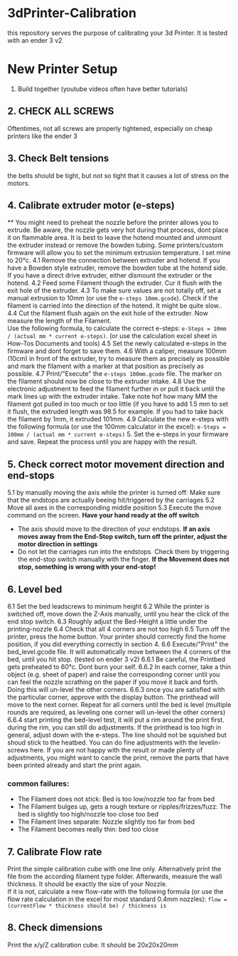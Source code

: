 # 3dPrinter-Calibration
this repository serves the purpose of calibrating your 3d Printer. It is tested with an ender 3 v2

# New Printer Setup
1. Build together (youtube videos often have better tutorials)

## 2. CHECK ALL SCREWS
Oftentimes, not all screws are properly tightened, especially on cheap printers like the ender 3

## 3. Check Belt tensions
the belts should be tight, but not so tight that it causes a lot of stress on the motors.

## 4. Calibrate extruder motor (e-steps)
** You might need to preheat the nozzle before the printer allows you to extrude. Be aware, the nozzle gets very hot during that process, dont place it on flammable area. It is best to leave the hotend mounted and unmount the extruder instead or remove the bowden tubing. Some printers/custom firmware will allow you to set the minimum extrusion temperature. I set mine to 20°c.
4.1 Remove the connection between extruder and hotend. If you have a Bowden style extruder, remove the bowden tube at the hotend side. If you have a direct drive extruder, either dismount the extruder or the hotend.
4.2 Feed some Filament though the extruder. Cur it flush with the exit hole of the extruder.
4.3 To make sure values are not totally off, set a manual extrusion to 10mm (or use the `e-steps 10mm.gcode`). Check if the filament is carried into the direction of the hotend. It might be quite slow..
4.4 Cut the filament flush again on the exit hole of the extruder. Now measure the length of the Filament.  
Use the following formula, to calculate the correct e-steps: `e-Steps = 10mm / (actual mm * current e-steps)`. (or use the calculation excel sheet in How-Tos Documents and tools)
4.5 Set the newly calculated e-steps in the firmware and dont forget to save them.
4.6 With a caliper, measure 100mm (10cm) in front of the extruder, try to measure them as precisely as possible and mark the filament with a marker at that position as precisely as possible.
4.7 Print/"Execute" the `e-steps 100mm.gcode` file. The marker on the filament should now be close to the extruder intake.
4.8 Use the electronic adjustment to feed the filament further in or pull it back until the mark lines up with the extruder intake. Take note hof how many MM the filament got pulled in too much or too little (if you have to add 1.5 mm to set it flush, the extruded length was 98.5 for example. If you had to take back the filament by 1mm, it extruded 101mm.
4.9 Calculate the new e-steps with the following formula (or use the 100mm calculator in the excel): `e-Steps = 100mm / (actual mm * current e-steps)`
5. Set the e-steps in your firmware and save. Repeat the process until you are happy with the result. 

## 5. Check correct motor movement direction and end-stops
5.1 by manually moving the axis while the printer is turned off: Make sure that the endstops are actually beeing hit/triggered by the carriages
5.2 Move all axes in the corresponding middle position
5.3 Execute the move command on the screen. **Have your hand ready at the off switch**
- The axis should move to the direction of your endstops. **If an axis moves away from the End-Stop switch, turn off the printer, adjust the motor direction in settings**
- Do not let the carriages run into the endstops. Check them by triggering the end-stop switch manually with the finger. **If the Movement does not stop, something is wrong with your end-stop!**
## 6. Level bed
6.1 Set the bed leadscrews to minimum height
6.2 While the printer is switched off, move down the Z-Axis manually, until you hear the click of the end stop switch.
6.3 Roughly adjust the Bed-Height a little under the printing-nozzle
6.4 Check that all 4 corners are not too high
6.5 Turn off the printer, press the home button. Your printer should correctly find the home position, if you did everything correctly in section 4.
6.6 Execute/"Print" the bed_level.gcode file. It will automatically move between the 4 corners of the bed, until you hit stop. (tested on ender 3 v2)
6.6.1 Be careful, the Printbed gets preheated to 60°c. Dont burn your self.
6.6.2 In each corner, take a thin object (e.g. sheet of paper) and raise the corresponding corner until you can feel the nozzle scrathing on the paper if you move it back and forth. Doing this will un-level the other corners.
6.6.3 once you are satisfied with the particular corner, approve with the display button. The printhead will move to the next corner. Repeat for all corners until the bed is level (multiple rounds are required, as leveling one corner will un-level the other corners)
6.6.4 start printing the bed-level test, it will put a rim around the print first. during the rim, you can still do adjustments. If the printhead is too high in general, adjust down with the e-steps. The line should not be squished but shoud stick to the heatbed. You can do fine adjustments with the levelin-screws here. If you are not happy with the result or made plenty of adjustments, you might want to cancle the print, remove the parts that have been printed already and start the print again.

### common failures:
- The Filament does not stick: Bed is too low/nozzle too far from bed
- The Filament bulges up, gets a rough texture or ripples/frizzes/fuzz: The bed is slightly too high/nozzle too close too bed
- The Filament lines separate: Nozzle slightly too far from bed
- The Filament becomes really thin: bed too close

## 7. Calibrate Flow rate
Print the simple calibration cube with one line only. Alternatively print the file from the according filament type folder. Afterwards, measure the wall thickness. It should be exactly the size of your Nozzle.  
If it is not, calculate a new flow-rate with the following formula (or use the flow rate calculation in the excel for most standard 0.4mm nozzles):
`flow = (currentFlow * thickness should be) / thickness is`

## 8. Check dimensions
Print the x/y/Z calibration cube. It should be 20x20x20mm
